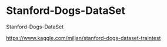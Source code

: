 # Stanford-Dogs-DataSet
Stanford-Dogs-DataSet

https://www.kaggle.com/miljan/stanford-dogs-dataset-traintest

